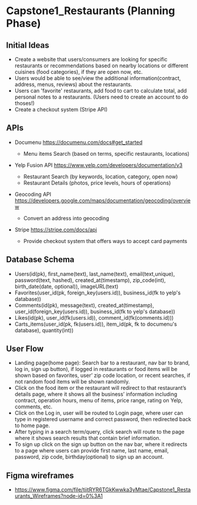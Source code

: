 # Capstone1_Restaurants (Planning Phase)

## Initial Ideas

-   Create a website that users/consumers are looking for specific restaurants or recommendations based on nearby
    locations or different cuisines (food categories), if they are open now, etc.
-   Users would be able to see/view the additional information(contract, address, menus, reviews) about the restaurants.
-   Users can 'favorite' restaurants, add food to cart to calculate total, add personal notes to a restaurants. (Users need
    to create an account to do thoses!)
-   Create a checkout system (Stripe API)

## APIs

-   Documenu https://documenu.com/docs#get_started

    -   Menu items Search (based on terms, specific restaurants, locations)

-   Yelp Fusion API https://www.yelp.com/developers/documentation/v3

    -   Restaurant Search (by keywords, location, category, open now)
    -   Restaurant Details (photos, price levels, hours of operations)

-   Geocoding API https://developers.google.com/maps/documentation/geocoding/overview

    -   Convert an address into geocoding

-   Stripe https://stripe.com/docs/api

    -   Provide checkout system that offers ways to accept card payments

## Database Schema

-   Users(id(pk), first_name(text), last_name(text), email(text,unique), password(text, hashed), created_at(timestamp), zip_code(int), birth_date(date, optional)), imageURL(text)
-   Favorites(user_id(pk, foreign_key(users.id)), business_id(fk to yelp's database))
-   Comments(id(pk), message(text), created_at(timestamp), user_id(foreign_key(users.id)), business_id(fk to yelp's database))
-   Likes(id(pk), user_id(fk(users.id)), comment_id(fk(comments.id)))
-   Carts_items(user_id(pk, fk(users.id)), item_id(pk, fk to documenu's database), quantity(int))

## User Flow

-   Landing page(home page): Search bar to a restaurant, nav bar to brand, log in, sign up button), if logged in restaurants or food items will be shown based on favorites, user’ zip code location, or recent searches, if not random food items will be shown randomly.
-   Click on the food item or the restaurant will redirect to that restaurant’s details page, where it shows all the business’ information including contract, operation hours, menu of items, price range, rating on Yelp, comments, etc.
-   Click on the Log in, user will be routed to Login page, where user can type in registered username and correct password, then redirected back to home page.
-   After typing in a search term/query, click search will route to the page where it shows search results that contain brief information.
-   To sign up click on the sign up button on the nav bar, where it redirects to a page where users can provide first name, last name, email, password, zip code, birthday(optional) to sign up an account.

## Figma wireframes

-   https://www.figma.com/file/tjitRYR6TGkKwwka3yMtae/Capstone1_Restaurants_Wireframes?node-id=0%3A1
